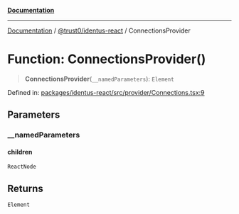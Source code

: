 [**Documentation**](../../../README.md)

***

[Documentation](../../../README.md) / [@trust0/identus-react](../README.md) / ConnectionsProvider

# Function: ConnectionsProvider()

> **ConnectionsProvider**(`__namedParameters`): `Element`

Defined in: [packages/identus-react/src/provider/Connections.tsx:9](https://github.com/trust0-project/identus/blob/36273ced808cc928bb0bacc3f2bb81563d55ed78/packages/identus-react/src/provider/Connections.tsx#L9)

## Parameters

### \_\_namedParameters

#### children

`ReactNode`

## Returns

`Element`
